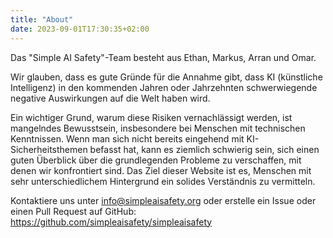 ```yaml
---
title: "About"
date: 2023-09-01T17:30:35+02:00
---
```


Das "Simple AI Safety"-Team besteht aus Ethan, Markus, Arran und Omar.

Wir glauben, dass es gute Gründe für die Annahme gibt, dass KI (künstliche Intelligenz) in den kommenden Jahren oder Jahrzehnten schwerwiegende negative Auswirkungen auf die Welt haben wird.

Ein wichtiger Grund, warum diese Risiken vernachlässigt werden, ist mangelndes Bewusstsein, insbesondere bei Menschen mit technischen Kenntnissen. Wenn man sich nicht bereits eingehend mit KI-Sicherheitsthemen befasst hat, kann es ziemlich schwierig sein, sich einen guten Überblick über die grundlegenden Probleme zu verschaffen, mit denen wir konfrontiert sind. Das Ziel dieser Website ist es, Menschen mit sehr unterschiedlichem Hintergrund ein solides Verständnis zu vermitteln.

Kontaktiere uns unter info@simpleaisafety.org oder erstelle ein Issue oder einen Pull Request
auf GitHub: https://github.com/simpleaisafety/simpleaisafety
